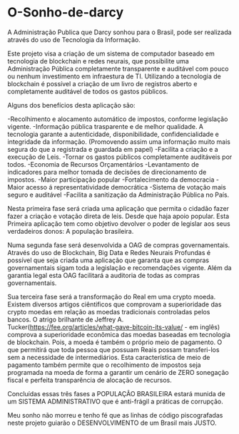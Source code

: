 # O-Sonho-de-darcy
A Administração Publica que Darcy sonhou para o Brasil, pode ser realizada através do uso de Tecnologia da Informação.

Este projeto visa a criação de um sistema de computador baseado em tecnologia de blockchain e redes neurais, que possibilite uma Administração Pública completamente transparente e auditável com pouco ou nenhum investimento em infraestura de TI. Utilizando a tecnologia de blockchain é possível a criação de um livro de registros aberto e completamente auditável de todos os gastos públicos.

Alguns dos benefícios desta aplicação são:

-Recolhimento e alocamento automático de impostos, conforme legislação vigente.
-Informação pública trasparente e de melhor qualidade. A tecnologia garante a autenticidade, disponibilidade, confidencialidade e integridade da informação. (Promovendo assim uma informação muito mais segura do que a registrada e guardada em papel)
-Facilita a criação e a execução de Leis.
-Tornar os gastos públicos completamente auditáveis por todos.
-Economia de Recursos Orçamentários
-Levantamento de indicadores para melhor tomada de decisões de direcionamento de impostos.
-Maior participação popular
-Fortalecimento da democracia
-Maior acesso á representatividade democrática
-Sistema de votação mais seguro e auditável
-Facilita a sanitização da Administração Pública no País.

Nesta primeira fase será criada uma aplicação que permita o cidadão fazer fazer a criação e votação direta de leis. Desde que haja apoio popular. Esta Primeira aplicação tem como objetivo devolver o poder de legislar aos seus verdadeiros donos: A população brasileira. 

Numa segunda fase será desenvolvida a OAG de compras governamentais. Através do uso de Blockchain, Big Data e Redes Neurais Profundas é possível que seja criada uma aplicação que garanta que as compras governamentais sigam toda a legislação e recomendações vigente. Além da garantia legal esta OAG facilitará a auditoria de todas as compras governamentais.

Sua terceira fase será a transformação do Real em uma crypto moeda. Existem diversos artigos ciêntificos que comprovam a superioridade das crypto moedas em relação as moedas tradicionais controladas pelos bancos. O atrigo brilhante de Jeffrey A. Tucker(https://fee.org/articles/what-gave-bitcoin-its-value/ - em inglês) comprova a superioridade econômica das moedas baseadas em tecnologia de blockchain. Pois, a moeda é também o próprio meio de pagamento. O que permitirá que toda pessoa que possuam Reais possam transferi-los sem a necessidade de intermediários. Esta característica de meio de pagamento também permite que o recolhimento de impostos seja programada na moeda de forma a garantir um cenário de ZERO sonegação fiscal e perfeita transparência de alocação de recursos.

Concluídas essas três fases a POPULAÇÃO BRASILEIRA estará munida de um SISTEMA ADMINISTRATIVO que é anti-frágil a práticas de corrupção.

Meu sonho não morreu e tenho fé que as linhas de código piscografadas neste projeto guiarão o DESENVOLVIMENTO de um Brasil mais JUSTO.
